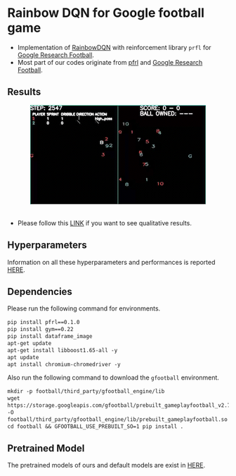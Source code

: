 # Rainbow DQN for Google football game

- Implementation of [RainbowDQN](https://arxiv.org/abs/1710.02298) with reinforcement library `prfl` for [Google Research Football](https://github.com/google-research/football).
- Most part of our codes originate from [pfrl](https://github.com/pfnet/pfrl) and [Google Research Football](https://github.com/google-research/football).

## Results
<div align="center">
  <img width="400" height="225" src="assets/example.gif"/>
</div>
<br>

- Please follow this [LINK](https://www.youtube.com/watch?v=Wz08u-gISgU) if you want to see qualitative results.

## Hyperparameters

Information on all these hyperparameters and performances is reported [HERE](https://docs.google.com/spreadsheets/d/19rK_Cw2WnamJdTDXWr_wK27oPcm3C_IL5m1AfT8d_hM/edit?usp=sharing).

## Dependencies
Please run the following command for environments.

```shell
pip install pfrl==0.1.0
pip install gym==0.22
pip install dataframe_image
apt-get update
apt-get install libboost1.65-all -y
apt update
apt install chromium-chromedriver -y
```

Also run the following command to download the `gfootball` environment.
```shell
mkdir -p football/third_party/gfootball_engine/lib
wget https://storage.googleapis.com/gfootball/prebuilt_gameplayfootball_v2.7.so -O football/third_party/gfootball_engine/lib/prebuilt_gameplayfootball.so
cd football && GFOOTBALL_USE_PREBUILT_SO=1 pip install .
```

## Pretrained Model

The pretrained models of ours and default models are exist in [HERE](https://drive.google.com/drive/folders/1t-2DkWumwGBP3NVFPgadJsW3yOnXyIDA?usp=share_link).




